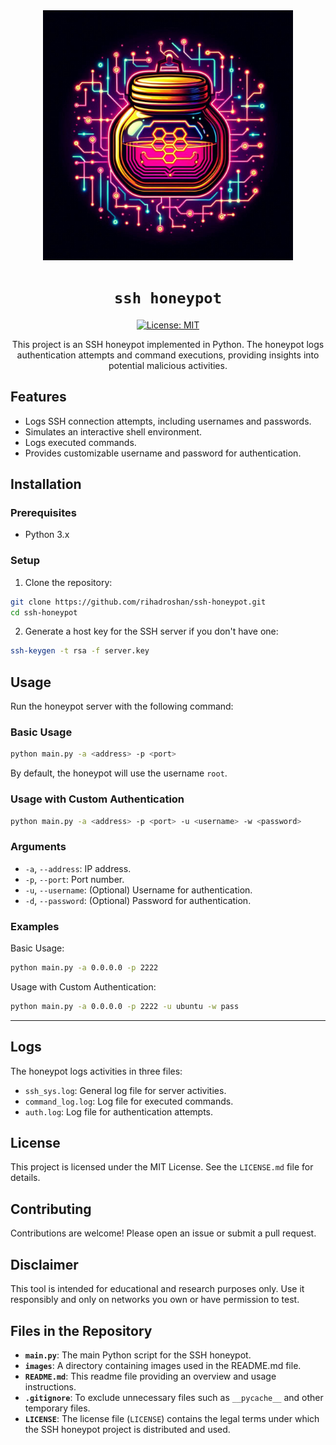 <div align="center">

<img src="/images/sshhoneypot-logo.png" alt="fabriclogo" width="400" height="400"/>

# `ssh honeypot`

[![License: MIT](https://img.shields.io/badge/License-MIT-green.svg)](https://opensource.org/licenses/MIT)

This project is an SSH honeypot implemented in Python. The honeypot logs authentication attempts and command executions, providing insights into potential malicious activities.
</div>

## Features

- Logs SSH connection attempts, including usernames and passwords.
- Simulates an interactive shell environment.
- Logs executed commands.
- Provides customizable username and password for authentication.

## Installation

### Prerequisites

- Python 3.x

### Setup

1. Clone the repository:

```sh
git clone https://github.com/rihadroshan/ssh-honeypot.git
cd ssh-honeypot
```

2. Generate a host key for the SSH server if you don't have one:

```sh
ssh-keygen -t rsa -f server.key
```

## Usage

Run the honeypot server with the following command:

### Basic Usage

```sh
python main.py -a <address> -p <port>
```

By default, the honeypot will use the username `root`.

### Usage with Custom Authentication

```sh
python main.py -a <address> -p <port> -u <username> -w <password>
```

### Arguments

* `-a`, `--address`: IP address.
* `-p`, `--port`: Port number.
* `-u`, `--username`: (Optional) Username for authentication.
* `-d`, `--password`: (Optional) Password for authentication.

### Examples

Basic Usage:
```sh
python main.py -a 0.0.0.0 -p 2222
```

Usage with Custom Authentication:
```sh
python main.py -a 0.0.0.0 -p 2222 -u ubuntu -w pass
```

---

## Logs

The honeypot logs activities in three files:

- `ssh_sys.log`: General log file for server activities.
- `command_log.log`: Log file for executed commands.
- `auth.log`: Log file for authentication attempts.

## License

This project is licensed under the MIT License. See the `LICENSE.md` file for details.

## Contributing

Contributions are welcome! Please open an issue or submit a pull request.

## Disclaimer

This tool is intended for educational and research purposes only. Use it responsibly and only on networks you own or have permission to test.

## Files in the Repository

- **`main.py`**: The main Python script for the SSH honeypot.
- **`images`**: A directory containing images used in the README.md file.
- **`README.md`**: This readme file providing an overview and usage instructions.
- **`.gitignore`**: To exclude unnecessary files such as `__pycache__` and other temporary files.
- **`LICENSE`**:  The license file (`LICENSE`) contains the legal terms under which the SSH honeypot project is distributed and used.
